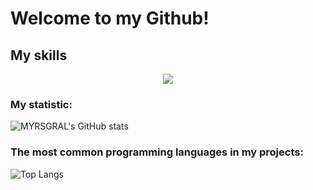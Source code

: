 # Welcome to my Github!

## My skills

<p align="center">
  <a href="https://skillicons.dev">
    <img src="https://skillicons.dev/icons?i=git,github,py,rust,docker,bots,mongodb,arch,postgres" />
  </a>
</p>

### My statistic:

![MYRSGRAL's GitHub stats](https://github-readme-stats.vercel.app/api?username=MYRSGRAL&theme=github_dark)

### The most common programming languages in my projects:

![Top Langs](https://github-readme-stats.vercel.app/api/top-langs/?username=MYRSGRAL&layout=compact&theme=github_dark)



